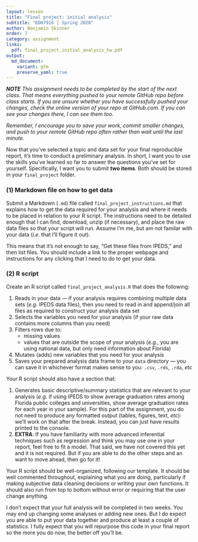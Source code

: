 ```yaml
---
layout: lesson
title: "Final project: initial analysis"
subtitle: "EDH7916 | Spring 2020"
author: Benjamin Skinner
order: 7
category: assignment
links:
  pdf: final_project_initial_analysis_hw.pdf
output:
  md_document:
    variant: gfm
    preserve_yaml: true
---
```


***NOTE** This assignment needs to be completed by the start of the next
class. That means everything pushed to your remote GitHub repo before
class starts. If you are unsure whether you have successfully pushed
your changes, check the online version of your repo at GitHub.com. If
you can see your changes there, I can see them too.*

*Remember, I encourage you to save your work, commit smaller changes,
and push to your remote GitHub repo often rather than wait until the
last minute.*

Now that you’ve selected a topic and data set for your final
reproducible report, it’s time to conduct a preliminary analysis. In
short, I want you to use the skills you’ve learned so far to answer the
questions you’ve set for yourself. Specifically, I want you to submit
**two items**. Both should be stored in your `final_project` folder.

### (1) Markdown file on how to get data

Submit a Markdown (`.md`) file called `final_project_instructions.md`
that explains how to get the data required for your analysis and where
it needs to be placed in relation to your R script. The instructions
need to be detailed enough that I can find, download, unzip (if
necessary), and place the raw data files so that your script will run.
Assume I’m me, but am not familar with your data (*i.e.* that I’ll
figure it out).

This means that it’s not enough to say, “Get these files from IPEDS,”
and then list files. You should include a link to the proper webpage and
instructions for any clicking that I need to do to get your data.

### (2) R script

Create an R script called `final_project_analysis.R` that does the
following:

1.  Reads in your data — if your analysis requires combining multiple
    data sets (*e.g.* IPEDS data files), then you need to read in and
    append/join all files as required to construct your analysis data
    set
2.  Selects the variables you need for your analysis (if your raw data
    contains more columns than you need)
3.  Filters rows due to:
      - missing values
      - values that are outside the scope of your analysis (*e.g.*, you
        are using national data, but only need information about
        Florida)
4.  Mutates (adds) new variables that you need for your analysis
5.  Saves your prepared analysis data frame to your `data` directory —
    you can save it in whichever format makes sense to you: `.csv`,
    `.rds`, `.rda`, *etc*

Your R script should also have a section that:

1.  Generates basic descriptive/summary statistics that are relevant to
    your analysis (*e.g.* if using IPEDS to show average graduation
    rates among Florida public colleges and universities, show average
    graduation rates for each year in your sample). For this part of the
    assignment, you do not need to produce any formatted output (tables,
    figures, text, *etc*): we’ll work on that after the break. Instead,
    you can just have results printed to the console.
2.  **EXTRA**: If you have familiarity with more advanced inferential
    techniques such as regression and think you may use one in your
    report, feel free to fit a model. That said, we have not covered
    this yet and it is not required. But if you are able to do the other
    steps and an want to move ahead, then go for it\!

Your R script should be well-organized, following our template. It
should be well commented throughout, explaining what you are doing,
particularly if making subjective data cleaning decisions or writing
your own functions. It should also run from top to bottom without error
or requiring that the user change anything.

I don’t expect that your full analysis will be completed in two weeks.
You may end up changing some analyses or adding new ones. But I do
expect you are able to put your data together and produce at least a
couple of statistics. I fully expect that you will repurpose this code
in your final report so the more you do now, the better off you’ll be.
